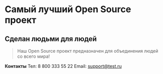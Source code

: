 # Самый лучший Open Source проект

## Сделан людьми для людей

> Наш Open Source проект предназначен для объединения людей со всего мира!



**Контакты**
Тел: 8 800 333 55 22
Email: support@test.ru

